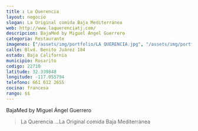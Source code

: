 ```yaml
---
title : La Querencia
layout: negocio
slogan: La Original comida Baja Mediterránea
web: http://www.laquerenciatj.com/
descripcion: BajaMed by Miguel Ángel Guerrero
categoria: Restaurante
imagenes: ["/assets/img/portfolio/LA QUERENCIA.jpg", "/assets/img/portfolio/LA QUERENCIA ANUNCIO COVID19.jpg"]
calle: Blvd. Benito Juárez 184
estado: Baja California
municipio: Rosarito
codigo: 22710
latitude: 32.339848
longitude: -117.055794
telefono: 661 612 2655
cocina: francesa
rango: $$
---
```



BajaMed by Miguel Ángel Guerrero

>La Querencia ...La Original comida Baja Mediterránea


